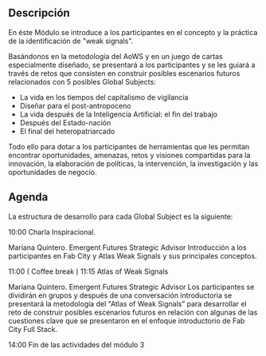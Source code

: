 ## Descripción

En éste Módulo se introduce a los participantes en el concepto y la práctica de la identificación de "weak signals".

Basándonos en la metodología del AoWS y en un juego de cartas especialmente diseñado, se presentará a los participantes y se les guiará a través de retos que consisten en construir posibles escenarios futuros relacionados con 5 posibles Global Subjects:
- La vida en los tiempos del capitalismo de vigilancia
- Diseñar para el post-antropoceno
- La vida después de la Inteligencia Artificial: el fin del trabajo
- Después del Estado-nación
- El final del heteropatriarcado

Todo ello para dotar a los participantes de herramientas que les permitan encontrar oportunidades, amenazas, retos y visiones compartidas para la innovación, la elaboración de políticas, la intervención, la investigación y las oportunidades de negocio.


## Agenda
La estructura de desarrollo para cada Global Subject es la siguiente:

10:00 	Charla Inspiracional.

Mariana Quintero. Emergent Futures Strategic Advisor
Introducción a los participantes en Fab City y Atlas Weak Signals y sus principales conceptos.

11:00 	( Coffee break )
11:15 	Atlas of Weak Signals

Mariana Quintero. Emergent Futures Strategic Advisor
Los participantes se dividirán en grupos y después de una conversación introductoria se presentará la metodología del "Atlas of Weak Signals” para desarrollar el reto de construir posibles escenarios futuros en relación con algunas de las cuestiones clave que se presentaron en el enfoque introductorio de Fab City Full Stack.

14:00 	Fin de las actividades del  módulo 3
